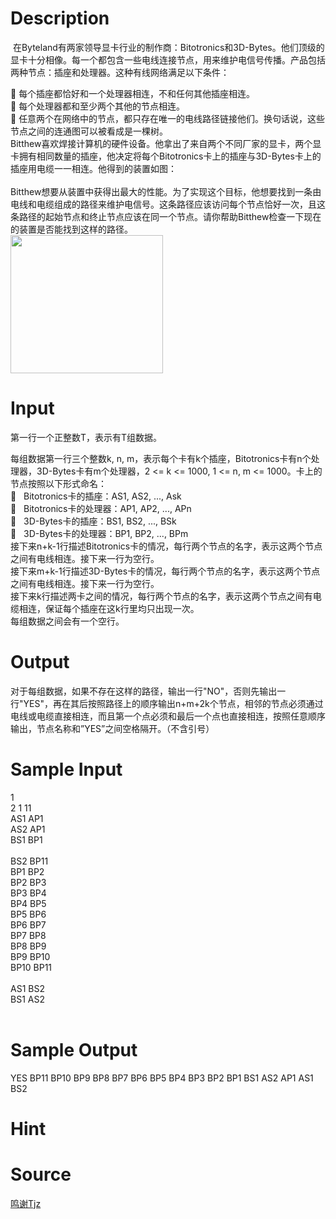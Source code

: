 
# Description

<div class="content"><p> 在Byteland有两家领导显卡行业的制作商：Bitotronics和3D-Bytes。他们顶级的显卡十分相像。每一个都包含一些电线连接节点，用来维护电信号传播。产品包括两种节点：插座和处理器。这种有线网络满足以下条件：</p>
<div><span class="Apple-tab-span" style="white-space:pre">	</span>每个插座都恰好和一个处理器相连，不和任何其他插座相连。</div>
<div><span class="Apple-tab-span" style="white-space:pre">	</span>每个处理器都和至少两个其他的节点相连。</div>
<div><span class="Apple-tab-span" style="white-space:pre">	</span>任意两个在网络中的节点，都只存在唯一的电线路径链接他们。换句话说，这些节点之间的连通图可以被看成是一棵树。</div>
<div>Bitthew喜欢焊接计算机的硬件设备。他拿出了来自两个不同厂家的显卡，两个显卡拥有相同数量的插座，他决定将每个Bitotronics卡上的插座与3D-Bytes卡上的插座用电缆一一相连。他得到的装置如图：</div>
<div> </div>
<div>Bitthew想要从装置中获得出最大的性能。为了实现这个目标，他想要找到一条由电线和电缆组成的路径来维护电信号。这条路径应该访问每个节点恰好一次，且这条路径的起始节点和终止节点应该在同一个节点。请你帮助Bitthew检查一下现在的装置是否能找到这样的路径。</div>
<div><img src="/source/bzoj/4065/img/aHR0cHM6Ly9seWRzeS5jb20vSnVkZ2VPbmxpbmUvdXBsb2FkLzIwMTUwNS9LLmpwZw==.jpg" width="244" height="221" alt=""/></div></div>

# Input

<div class="content"><p>第一行一个正整数T，表示有T组数据。</p>
<div>
<div>每组数据第一行三个整数k, n, m，表示每个卡有k个插座，Bitotronics卡有n个处理器，3D-Bytes卡有m个处理器，2 &lt;= k &lt;= 1000, 1 &lt;= n, m &lt;= 1000。卡上的节点按照以下形式命名：</div>
<div><span class="Apple-tab-span" style="white-space: pre;">	</span>Bitotronics卡的插座：AS1, AS2, ..., Ask</div>
<div><span class="Apple-tab-span" style="white-space: pre;">	</span>Bitotronics卡的处理器：AP1, AP2, ..., APn</div>
<div><span class="Apple-tab-span" style="white-space: pre;">	</span>3D-Bytes卡的插座：BS1, BS2, ..., BSk</div>
<div><span class="Apple-tab-span" style="white-space: pre;">	</span>3D-Bytes卡的处理器：BP1, BP2, ..., BPm</div>
<div>接下来n+k-1行描述Bitotronics卡的情况，每行两个节点的名字，表示这两个节点之间有电线相连。接下来一行为空行。</div>
<div>接下来m+k-1行描述3D-Bytes卡的情况，每行两个节点的名字，表示这两个节点之间有电线相连。接下来一行为空行。</div>
<div>接下来k行描述两卡之间的情况，每行两个节点的名字，表示这两个节点之间有电缆相连，保证每个插座在这k行里均只出现一次。</div>
<div>每组数据之间会有一个空行。</div>
</div></div>

# Output

<div class="content"><p>对于每组数据，如果不存在这样的路径，输出一行&#34;NO&#34;，否则先输出一行&#34;YES&#34;，再在其后按照路径上的顺序输出n+m+2k个节点，相邻的节点必须通过电线或电缆直接相连，而且第一个点必须和最后一个点也直接相连，按照任意顺序输出，节点名称和”YES”之间空格隔开。（不含引号）</p></div>

# Sample Input

<div class="content"><span class="sampledata">1<br/>
2 1 11<br/>
AS1 AP1<br/>
AS2 AP1<br/>
BS1 BP1<br/>
<br/>
BS2 BP11<br/>
BP1 BP2<br/>
BP2 BP3<br/>
BP3 BP4<br/>
BP4 BP5<br/>
BP5 BP6<br/>
BP6 BP7<br/>
BP7 BP8<br/>
BP8 BP9<br/>
BP9 BP10<br/>
BP10 BP11<br/>
<br/>
AS1 BS2<br/>
BS1 AS2<br/>
<br/>
</span></div>

# Sample Output

<div class="content"><span class="sampledata">YES BP11 BP10 BP9 BP8 BP7 BP6 BP5 BP4 BP3 BP2 BP1 BS1 AS2 AP1 AS1 BS2<br/>
</span></div>

# Hint

<div class="content"><p></p></div>

# Source

<div class="content"><p><a href="problemset.php?search=鸣谢Tjz">鸣谢Tjz</a></p></div>

